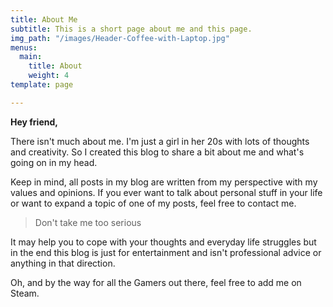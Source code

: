 ```yaml
---
title: About Me
subtitle: This is a short page about me and this page.
img_path: "/images/Header-Coffee-with-Laptop.jpg"
menus:
  main:
    title: About
    weight: 4
template: page

---
```

**Hey friend,**

There isn't much about me. I'm just a girl in her 20s with lots of thoughts and creativity. So I created this blog to share a bit about me and what's going on in my head.

Keep in mind, all posts in my blog are written from my perspective with my values and opinions. If you ever want to talk about personal stuff in your life or want to expand a topic of one of my posts, feel free to contact me.

> Don't take me too serious

It may help you to cope with your thoughts and everyday life struggles but in the end this blog is just for entertainment and isn't professional advice or anything in that direction.

Oh, and by the way for all the Gamers out there, feel free to add me on Steam.